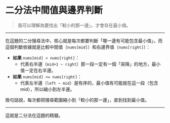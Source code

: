 # 二分法中間值與邊界判斷

> 我可以理解為要找出「較小的那一邊」，才會存在最小值。

---

在這題的二分搜尋法中，核心就是每次都要判斷「哪一邊有可能包含最小值」，而這個判斷依據就是比較中間值（`nums[mid]`）和右邊界值（`nums[right]`）：

- **如果** `nums[mid] > nums[right]`：
  - 代表右半邊（`mid+1 ~ right`）那一段一定有一個「突降」的地方，最小值一定在右半邊。
- **如果** `nums[mid] <= nums[right]`：
  - 代表左半邊（`left ~ mid`）是有序的，最小值有可能就在這一段（包含 mid），所以縮小到左半邊。

換句話說，每次都把搜尋範圍縮小到「較小的那一邊」，直到找到最小值。

---

這就是二分法在這題的精髓。
